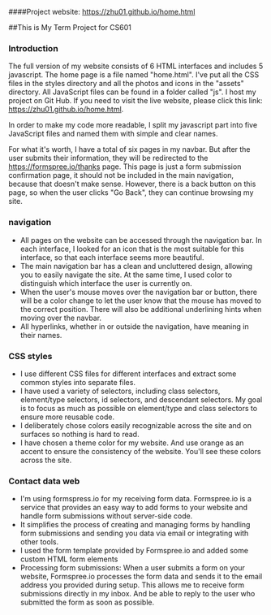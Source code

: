 ####Project website: https://zhu01.github.io/home.html

##This is My Term Project for CS601

### Introduction

The full version of my website consists of 6 HTML interfaces and includes 5 javascript. The home page is a file named "home.html". I've put all the CSS files in the styles directory and all the photos and icons in the "assets" directory. All JavaScript files can be found in a folder called "js". I host my project on Git Hub. If you need to visit the live website, please click this link: https://zhu01.github.io/home.html.

In order to make my code more readable, I split my javascript part into five JavaScript files and named them with simple and clear names.

For what it's worth, I have a total of six pages in my navbar. But after the user submits their information, they will be redirected to the https://formspree.io/thanks page. This page is just a form submission confirmation page, it should not be included in the main navigation, because that doesn't make sense. However, there is a back button on this page, so when the user clicks "Go Back", they can continue browsing my site.

### navigation
* All pages on the website can be accessed through the navigation bar. In each interface, I looked for an icon that is the most suitable for this interface, so that each interface seems more beautiful.
* The main navigation bar has a clean and uncluttered design, allowing you to easily navigate the site. At the same time, I used color to distinguish which interface the user is currently on.
* When the user's mouse moves over the navigation bar or button, there will be a color change to let the user know that the mouse has moved to the correct position. There will also be additional underlining hints when moving over the navbar.
* All hyperlinks, whether in or outside the navigation, have meaning in their names.

### CSS styles
* I use different CSS files for different interfaces and extract some common styles into separate files.
* I have used a variety of selectors, including class selectors, element/type selectors, id selectors, and descendant selectors. My goal is to focus as much as possible on element/type and class selectors to ensure more reusable code.
* I deliberately chose colors easily recognizable across the site and on surfaces so nothing is hard to read.
* I have chosen a theme color for my website. And use orange as an accent to ensure the consistency of the website. You'll see these colors across the site.

### Contact data web
* I'm using formspress.io for my receiving form data. Formspree.io is a service that provides an easy way to add forms to your website and handle form submissions without server-side code.
* It simplifies the process of creating and managing forms by handling form submissions and sending you data via email or integrating with other tools.
* I used the form template provided by Formspree.io and added some custom HTML form elements
* Processing form submissions: When a user submits a form on your website, Formspree.io processes the form data and sends it to the email address you provided during setup. This allows me to receive form submissions directly in my inbox. And be able to reply to the user who submitted the form as soon as possible.
